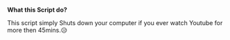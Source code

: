 
**What this Script do?**


This script simply Shuts down your computer if you ever watch Youtube for more then 45mins.😥
